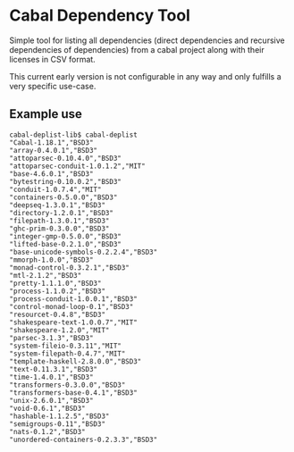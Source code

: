 # Cabal Dependency Tool

Simple tool for listing all dependencies (direct dependencies and recursive dependencies of dependencies) from a cabal project along with their licenses in CSV format.

This current early version is not configurable in any way and only fulfills a very specific use-case.


## Example use

    cabal-deplist-lib$ cabal-deplist
    "Cabal-1.18.1","BSD3"
    "array-0.4.0.1","BSD3"
    "attoparsec-0.10.4.0","BSD3"
    "attoparsec-conduit-1.0.1.2","MIT"
    "base-4.6.0.1","BSD3"
    "bytestring-0.10.0.2","BSD3"
    "conduit-1.0.7.4","MIT"
    "containers-0.5.0.0","BSD3"
    "deepseq-1.3.0.1","BSD3"
    "directory-1.2.0.1","BSD3"
    "filepath-1.3.0.1","BSD3"
    "ghc-prim-0.3.0.0","BSD3"
    "integer-gmp-0.5.0.0","BSD3"
    "lifted-base-0.2.1.0","BSD3"
    "base-unicode-symbols-0.2.2.4","BSD3"
    "mmorph-1.0.0","BSD3"
    "monad-control-0.3.2.1","BSD3"
    "mtl-2.1.2","BSD3"
    "pretty-1.1.1.0","BSD3"
    "process-1.1.0.2","BSD3"
    "process-conduit-1.0.0.1","BSD3"
    "control-monad-loop-0.1","BSD3"
    "resourcet-0.4.8","BSD3"
    "shakespeare-text-1.0.0.7","MIT"
    "shakespeare-1.2.0","MIT"
    "parsec-3.1.3","BSD3"
    "system-fileio-0.3.11","MIT"
    "system-filepath-0.4.7","MIT"
    "template-haskell-2.8.0.0","BSD3"
    "text-0.11.3.1","BSD3"
    "time-1.4.0.1","BSD3"
    "transformers-0.3.0.0","BSD3"
    "transformers-base-0.4.1","BSD3"
    "unix-2.6.0.1","BSD3"
    "void-0.6.1","BSD3"
    "hashable-1.1.2.5","BSD3"
    "semigroups-0.11","BSD3"
    "nats-0.1.2","BSD3"
    "unordered-containers-0.2.3.3","BSD3"
